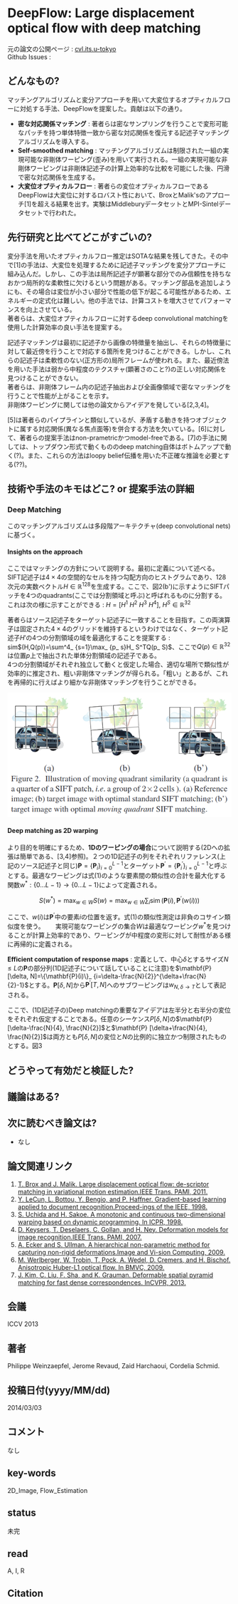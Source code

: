 # DeepFlow: Large displacement optical flow with deep matching

元の論文の公開ページ : [cvl.its.u-tokyo](http://www.cvl.iis.u-tokyo.ac.jp/class2016/2016w/papers/3.inpainting/Weinzaepfel_DeepFlow_Large_Displacement_2013_ICCV_paper.pdf)  
Github Issues : 

## どんなもの?
マッチングアルゴリズムと変分アプローチを用いて大変位するオプティカルフローに対処する手法、DeepFlowを提案した。貢献は以下の通り。

- **密な対応関係マッチング** : 著者らは密なサンプリングを行うことで変形可能なパッチを持つ単体特徴一致から密な対応関係を復元する記述子マッチングアルゴリズムを導入する。
- **Self-smoothed matching** : マッチングアルゴリズムは制限された一組の実現可能な非剛体ワーピング(歪み)を用いて実行される。一組の実現可能な非剛体ワーピングは非剛体記述子の計算上効率的な比較を可能にした後、円滑で密な対応関係を生成する。
- **大変位オプティカルフロー** : 著者らの変位オプティカルフローであるDeepFlowは大変位に対するロバスト性において、BroxとMalik'sのアプローチ[1]を超える結果を出す。実験はMiddleburyデータセットとMPI-Sintelデータセットで行われた。

## 先行研究と比べてどこがすごいの?
変分手法を用いたオプティカルフロー推定はSOTAな結果を残してきた。その中で[1]の手法は、大変位を処理するために記述子マッチングを変分アプローチに組み込んだ。しかし、この手法は局所記述子が顕著な部分でのみ信頼性を持ちなおかつ局所的な柔軟性に欠けるという問題がある。マッチング部品を追加しようにも、その場合は変位が小さい部分で性能の低下が起こる可能性があるため、エネルギーの定式化は難しい。他の手法では、計算コストを増大させてパフォーマンスを向上させている。  
著者らは、大変位オプティカルフローに対するdeep convolutional matchingを使用した計算効率の良い手法を提案する。

記述子マッチングは最初に記述子から画像の特徴量を抽出し、それらの特徴量に対して最近傍を行うことで対応する箇所を見つけることができる。しかし、これらの記述子は柔軟性のない(正方形の)局所フレームが使われる。また、最近傍法を用いた手法は弱から中程度のテクスチャ(顕著さのこと?)の正しい対応関係を見つけることができない。  
著者らは、非剛体フレーム内の記述子抽出および全画像領域で密なマッチングを行うことで性能が上がることを示す。  
非剛体ワーピングに関しては他の論文からアイデアを発している[2,3,4]。

[5]は著者らのパイプラインと類似しているが、矛盾する動きを持つオブジェクトに属する対応関係(異なる焦点面等)を併合する方法を欠いている。[6]に対して、著者らの提案手法はnon-prametricかつmodel-freeである。[7]の手法に関しては、トップダウン形式で動くもののdeep matching自体はボトムアップで動く(?)。また、これらの方法はloopy belief伝播を用いた不正確な推論を必要とする(??)。

## 技術や手法のキモはどこ? or 提案手法の詳細
### Deep Matching
このマッチングアルゴリズムは多段階アーキテクチャ(deep convolutional nets)に基づく。

#### Insights on the approach
ここではマッチングの方針について説明する。最初に定義について述べる。SIFT記述子は$4\times 4$の空間的なセルを持つ勾配方向のヒストグラムであり、128次元の実数ベクトル$H\in\mathbb{R}^{128}$を生成する。ここで、図2(b')に示すようにSIFTパッチを4つのquadrants(ここでは分割領域と呼ぶ)と呼ばれるものに分割する。これは次の様に示すことができる : $H=[H^1 \ H^2 \ H^3 \ H^4], \ H^S\in\mathbb{R}^{32}$

著者らはソース記述子をターゲット記述子に一致することを目指す。この両演算子は固定された$4\times 4$のグリッドを維持するというわけではなく、ターゲット記述子$H'$の4つの分割領域の域を最適化することを提案する : sim$(H,Q(p))=\sum^4_ {s=1}\max_ {p_ s}H_ S^TQ(p_ S)$、ここで$Q(p)\in\mathbb{R}^{32}$は位置$p$上で抽出された単体分割領域の記述子である。  
4つの分割領域がそれぞれ独立して動くと仮定した場合、適切な場所で類似性が効率的に推定され、粗い非剛体マッチングが得られる。「粗い」とあるが、これを再帰的に行えばより細かな非剛体マッチングを行うことができる。

![fig2](img/DLdofwdm/fig2.png)

#### Deep matching as 2D warping
より目的を明確にするため、**1Dのワーピングの場合**について説明する(2Dへの拡張は簡単である、[3,4]参照)。２つの1D記述子の列をそれぞれリファレンス(上記のソース記述子と同じ)$\mathbf{P}=\{\mathbf{P}_ {i}\}_ {i=0}^{L-1}$とターゲット$\mathbf{P}^{\prime} = \{\mathbf{P}_ {i}^{\prime}\}_ {i=0}^{L-1}$と呼ぶとする。最適なワーピングは式(1)のような要素間の類似性の合計を最大化する関数$w^{*} :\{0 \ldots L-1\} \rightarrow\{0 \ldots L-1\}$によって定義される。

$$
S\left(w^{*}\right)=\max _{w \in W} S(w)=\max _{w \in W} \sum_{i} \operatorname{sim}\left(\mathbf{P}(i), \mathbf{P}^{\prime}(w(i))\right) \tag{1}
$$

ここで、$w(i)$は$\mathbf{P}^{\prime}$中の要素$i$の位置を返す。式(1)の類似性測定は非負のコサイン類似度を使う。　　
実現可能なワーピングの集合$W$は最適なワーピング$w^*$を見つけることが計算上効率的であり、ワーピングが中程度の変形に対して耐性がある様に再帰的に定義される。

**Efficient computation of response maps** : 定義として、中心$\delta$とするサイズ$N \leqslant L$の$\mathbf{P}$の部分列(1D記述子について話していることに注意)を$\mathbf{P}[\delta, N]=\{\mathbf{P}(i)\}_ {i=\delta-\frac{N}{2}}^{\delta+\frac{N}{2}-1}$とする。$\mathbf{P}[\delta, N]$から$\mathbf{P}^{\prime}[T, N]$へのサブワーピングは$w_ {N, \delta \rightarrow T}$として表記される。

ここで、(1D記述子の)Deep matchingの重要なアイデアは左半分と右半分の変位をそれぞれ仮定することである。任意のシーケンス$P[\delta,N]$の$\mathbf{P}[\delta-\frac{N}{4}, \frac{N}{2}]$と$\mathbf{P} [\delta+\frac{N}{4}, \frac{N}{2}]$は両方とも$P[\delta,N]$の変位と$N$の比例的に独立かつ制限されたものとする。図3

## どうやって有効だと検証した?

## 議論はある?

## 次に読むべき論文は?
- なし

## 論文関連リンク
1. [T. Brox and J. Malik. Large displacement optical flow: de-scriptor matching in variational motion estimation.IEEE Trans. PAMI, 2011.](http://www.ee.oulu.fi/research/imag/courses/Kokkinos/brox-malik-pami-2010.pdf)
2. [Y. LeCun, L. Bottou, Y. Bengio, and P. Haffner. Gradient-based learning applied to document recognition.Proceed-ings of the IEEE, 1998.](http://vision.stanford.edu/cs598_spring07/papers/Lecun98.pdf)
3. [S. Uchida and H. Sakoe. A monotonic and continuous two-dimensional warping based on dynamic programming. In ICPR, 1998.](https://pdfs.semanticscholar.org/36dd/e6fa87576b393fd6769b3ba1c173dc610908.pdf)
4. [D. Keysers, T. Deselaers, C. Gollan, and H. Ney. Deformation models for image recognition.IEEE Trans. PAMI, 2007.](http://www.keysers.net/daniel/files/Keysers--Deformation-Models--TPAMI2007.pdf)
5. [A. Ecker and S. Ullman. A hierarchical non-parametric method for capturing non-rigid deformations.Image and Vi-sion Computing, 2009.](http://citeseerx.ist.psu.edu/viewdoc/download?doi=10.1.1.330.7285&rep=rep1&type=pdf)
6. [M. Werlberger, W. Trobin, T. Pock, A. Wedel, D. Cremers, and H. Bischof. Anisotropic Huber-L1 optical flow. In BMVC, 2009.](http://www.bmva.org/bmvc/2009/Papers/Paper260/Paper260.pdf)
7. [J. Kim, C. Liu, F. Sha, and K. Grauman. Deformable spatial pyramid matching for fast dense correspondences. InCVPR, 2013.](https://people.csail.mit.edu/celiu/pdfs/CVPR13-DSPM.pdf)

## 会議
ICCV 2013

## 著者
Philippe Weinzaepfel, Jerome Revaud, Zaid Harchaoui, Cordelia Schmid.

## 投稿日付(yyyy/MM/dd)
2014/03/03

## コメント
なし

## key-words
2D_Image, Flow_Estimation

## status
未完

## read
A, I, R

## Citation
